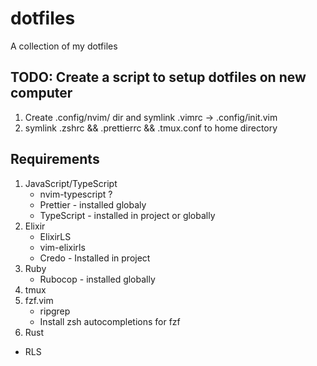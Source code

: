 # dotfiles

A collection of my dotfiles

## TODO: Create a script to setup dotfiles on new computer

1. Create .config/nvim/ dir and symlink .vimrc -> .config/init.vim
2. symlink .zshrc && .prettierrc && .tmux.conf to home directory

## Requirements

1. JavaScript/TypeScript
   - nvim-typescript ?
   - Prettier - installed globaly
   - TypeScript - installed in project or globally
2. Elixir
   - ElixirLS
    - vim-elixirls
   - Credo - Installed in project
3. Ruby
   - Rubocop - installed globally
4. tmux
5. fzf.vim
   - ripgrep
   - Install zsh autocompletions for fzf
6. Rust
  - RLS

